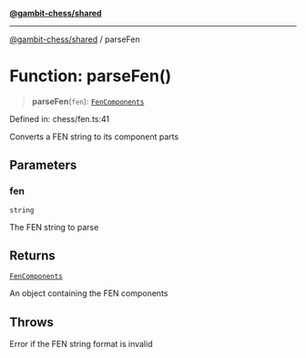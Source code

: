 [**@gambit-chess/shared**](../README.md)

***

[@gambit-chess/shared](../globals.md) / parseFen

# Function: parseFen()

> **parseFen**(`fen`): [`FenComponents`](../interfaces/FenComponents.md)

Defined in: chess/fen.ts:41

Converts a FEN string to its component parts

## Parameters

### fen

`string`

The FEN string to parse

## Returns

[`FenComponents`](../interfaces/FenComponents.md)

An object containing the FEN components

## Throws

Error if the FEN string format is invalid
